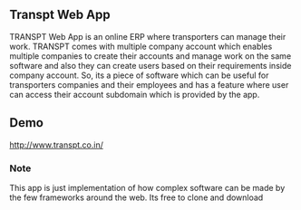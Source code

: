 ## Transpt Web App

TRANSPT Web App is an online ERP where transporters can manage their work. TRANSPT comes with multiple company account which enables multiple companies to create their accounts and manage work on the same software and also they can create users based on their requirements inside company account. So, its a piece of software which can be useful for transporters companies and their employees and has a feature where user can access their account subdomain which is provided by the app.

## Demo

http://www.transpt.co.in/


### Note

This app is just implementation of how complex software can be made by the few frameworks around the web. Its free to clone and download
